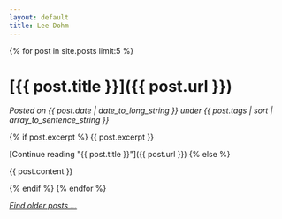 ```yaml
---
layout: default
title: Lee Dohm
---
```


{% for post in site.posts limit:5 %}
# [{{ post.title }}]({{ post.url }})

*Posted on {{ post.date | date_to_long_string }} under {{ post.tags | sort | array_to_sentence_string }}*

{% if post.excerpt %}
{{ post.excerpt }}

[Continue reading "{{ post.title }}"]({{ post.url }})
{% else %}

{{ post.content }}

{% endif %}
{% endfor %}

*[Find older posts ...](/archives.html)*

